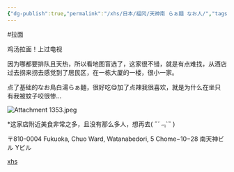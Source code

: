 ```yaml
---
{"dg-publish":true,"permalink":"/xhs/日本/福冈/天神南 らぁ麺 なお人/","tags":["rednote","福冈"],"created":"2024-09-13","updated":"2025-04-13T21:50:08.769+08:00"}
---
```


#拉面 

鸡汤拉面！上过电视

因为哪都要排队且天热，所以看地图盲选了，这家很不错，就是有点难找，从酒店过去拐来拐去感觉到了居民区，在一栋大厦的一楼，很小一家。

点了基础的なお鳥白湯らぁ麺，很好吃😋加了点辣我很喜欢，就是为什么在坐只有我被蚊子咬很惨…

![Attachment 1353.jpeg](/img/user/xhs/%E6%97%A5%E6%9C%AC/%E7%A6%8F%E5%86%88/photo/Attachment%201353.jpeg)

*这家店附近美食非常之多，且没有那么多人，想再去( ﻿˶﻿´﹃`˵﻿ ) 

〒810-0004 Fukuoka, Chuo Ward, Watanabedori, 5 Chome−10−28 南天神ビル Yビル

[xhs](https://www.xiaohongshu.com/explore/66f05f550000000026030f10?xsec_token=ABqW31iXGaeLgX03LCtKxC-t0w-CSwSWmbruQEidIconU=&xsec_source=pc_user)